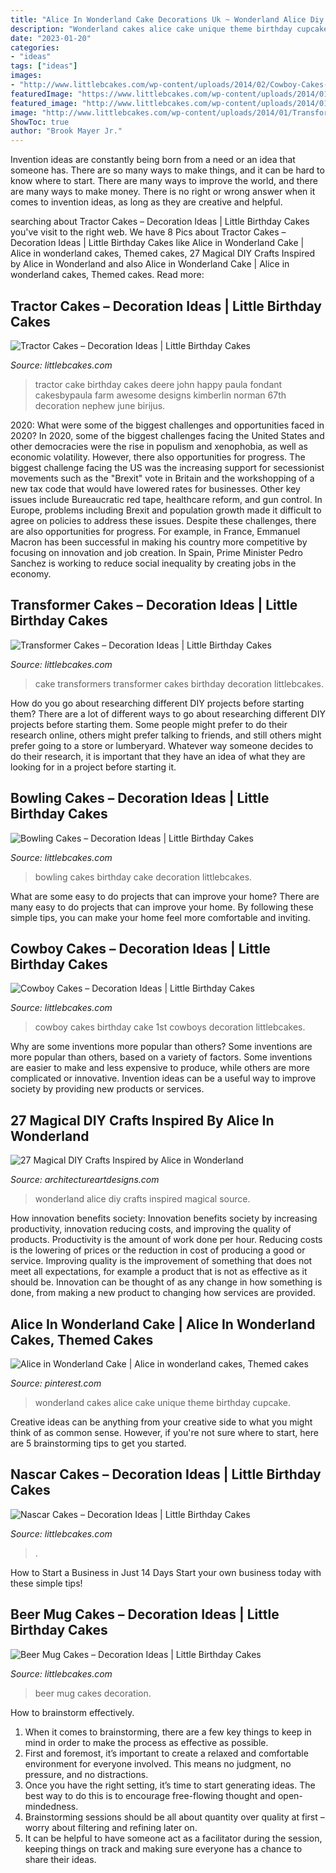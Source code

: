 ```yaml
---
title: "Alice In Wonderland Cake Decorations Uk ~ Wonderland Alice Diy Crafts Inspired Magical Source"
description: "Wonderland cakes alice cake unique theme birthday cupcake"
date: "2023-01-20"
categories:
- "ideas"
tags: ["ideas"]
images:
- "http://www.littlebcakes.com/wp-content/uploads/2014/02/Cowboy-Cakes-Pictures.jpg"
featuredImage: "https://www.littlebcakes.com/wp-content/uploads/2014/01/Tractor-Cakes-Pictures.jpg"
featured_image: "http://www.littlebcakes.com/wp-content/uploads/2014/01/Transformers-Cake.jpg"
image: "http://www.littlebcakes.com/wp-content/uploads/2014/01/Transformers-Cake.jpg"
ShowToc: true
author: "Brook Mayer Jr."
---
```



Invention ideas are constantly being born from a need or an idea that someone has. There are so many ways to make things, and it can be hard to know where to start. There are many ways to improve the world, and there are many ways to make money. There is no right or wrong answer when it comes to invention ideas, as long as they are creative and helpful.

	

		
searching about Tractor Cakes – Decoration Ideas | Little Birthday Cakes you've visit to the right web. We have 8 Pics about Tractor Cakes – Decoration Ideas | Little Birthday Cakes like Alice in Wonderland Cake | Alice in wonderland cakes, Themed cakes, 27 Magical DIY Crafts Inspired by Alice in Wonderland and also Alice in Wonderland Cake | Alice in wonderland cakes, Themed cakes. Read more:
		
    
## Tractor Cakes – Decoration Ideas | Little Birthday Cakes

<img loading=lazy src="https://www.littlebcakes.com/wp-content/uploads/2014/01/Tractor-Cakes-Pictures.jpg" onerror="this.onerror=null;this.src='https://tse1.mm.bing.net/th?id=OIP.-9ZNuyZ5PW5Q3CCLGrs-OwHaJ4&amp;pid=15.1';" alt="Tractor Cakes – Decoration Ideas | Little Birthday Cakes">

_Source: littlebcakes.com_

>tractor cake birthday cakes deere john happy paula fondant cakesbypaula farm awesome designs kimberlin norman 67th decoration nephew june birijus. 

	

2020: What were some of the biggest challenges and opportunities faced in 2020?
In 2020, some of the biggest challenges facing the United States and other democracies were the rise in populism and xenophobia, as well as economic volatility. However, there also opportunities for progress. The biggest challenge facing the US was the increasing support for secessionist movements such as the "Brexit" vote in Britain and the workshopping of a new tax code that would have lowered rates for businesses. Other key issues include Bureaucratic red tape, healthcare reform, and gun control. In Europe, problems including Brexit and population growth made it difficult to agree on policies to address these issues. Despite these challenges, there are also opportunities for progress. For example, in France, Emmanuel Macron has been successful in making his country more competitive by focusing on innovation and job creation. In Spain, Prime Minister Pedro Sanchez is working to reduce social inequality by creating jobs in the economy.

    
## Transformer Cakes – Decoration Ideas | Little Birthday Cakes

<img loading=lazy src="http://www.littlebcakes.com/wp-content/uploads/2014/01/Transformers-Cake.jpg" onerror="this.onerror=null;this.src='https://tse4.mm.bing.net/th?id=OIP.-W2DGFo4s9q5ZZPE4470IAHaLH&amp;pid=15.1';" alt="Transformer Cakes – Decoration Ideas | Little Birthday Cakes">

_Source: littlebcakes.com_

>cake transformers transformer cakes birthday decoration littlebcakes. 

	

How do you go about researching different DIY projects before starting them?
There are a lot of different ways to go about researching different DIY projects before starting them. Some people might prefer to do their research online, others might prefer talking to friends, and still others might prefer going to a store or lumberyard. Whatever way someone decides to do their research, it is important that they have an idea of what they are looking for in a project before starting it.

    
## Bowling Cakes – Decoration Ideas | Little Birthday Cakes

<img loading=lazy src="https://www.littlebcakes.com/wp-content/uploads/2014/01/Bowling-Cakes.jpg" onerror="this.onerror=null;this.src='https://tse2.mm.bing.net/th?id=OIP.zJxxARmv0x524pwwo41PGwHaJ4&amp;pid=15.1';" alt="Bowling Cakes – Decoration Ideas | Little Birthday Cakes">

_Source: littlebcakes.com_

>bowling cakes birthday cake decoration littlebcakes. 

	

What are some easy to do projects that can improve your home?
There are many easy to do projects that can improve your home. By following these simple tips, you can make your home feel more comfortable and inviting.

    
## Cowboy Cakes – Decoration Ideas | Little Birthday Cakes

<img loading=lazy src="http://www.littlebcakes.com/wp-content/uploads/2014/02/Cowboy-Cakes-Pictures.jpg" onerror="this.onerror=null;this.src='https://tse2.mm.bing.net/th?id=OIP.CaI6nHCYZyz5xg96tOoKMgHaGW&amp;pid=15.1';" alt="Cowboy Cakes – Decoration Ideas | Little Birthday Cakes">

_Source: littlebcakes.com_

>cowboy cakes birthday cake 1st cowboys decoration littlebcakes. 

	

Why are some inventions more popular than others?
Some inventions are more popular than others, based on a variety of factors. Some inventions are easier to make and less expensive to produce, while others are more complicated or innovative. Invention ideas can be a useful way to improve society by providing new products or services.

    
## 27 Magical DIY Crafts Inspired By Alice In Wonderland

<img loading=lazy src="https://www.architectureartdesigns.com/wp-content/uploads/2014/01/1754-630x945.jpg" onerror="this.onerror=null;this.src='https://tse2.mm.bing.net/th?id=OIP.MB-0zYQvfN808fVfO4JXWAHaLH&amp;pid=15.1';" alt="27 Magical DIY Crafts Inspired by Alice in Wonderland">

_Source: architectureartdesigns.com_

>wonderland alice diy crafts inspired magical source. 

	

How innovation benefits society:
Innovation benefits society by increasing productivity, innovation reducing costs, and improving the quality of products. Productivity is the amount of work done per hour. Reducing costs is the lowering of prices or the reduction in cost of producing a good or service. Improving quality is the improvement of something that does not meet all expectations, for example a product that is not as effective as it should be. Innovation can be thought of as any change in how something is done, from making a new product to changing how services are provided.

    
## Alice In Wonderland Cake | Alice In Wonderland Cakes, Themed Cakes

<img loading=lazy src="https://i.pinimg.com/originals/e1/1c/d9/e11cd91307ea89b5b7cd836eb42ad0ac.jpg" onerror="this.onerror=null;this.src='https://tse2.mm.bing.net/th?id=OIP.aHGbhnzCItfT0F_M2bBakQHaLF&amp;pid=15.1';" alt="Alice in Wonderland Cake | Alice in wonderland cakes, Themed cakes">

_Source: pinterest.com_

>wonderland cakes alice cake unique theme birthday cupcake. 

	

Creative ideas can be anything from your creative side to what you might think of as common sense. However, if you're not sure where to start, here are 5 brainstorming tips to get you started.

    
## Nascar Cakes – Decoration Ideas | Little Birthday Cakes

<img loading=lazy src="https://www.littlebcakes.com/wp-content/uploads/2014/02/Nascar-Cake-Decorations.jpg" onerror="this.onerror=null;this.src='https://tse3.mm.bing.net/th?id=OIP.2OaiE9k5ljXHIkjE8_fXcwHaFS&amp;pid=15.1';" alt="Nascar Cakes – Decoration Ideas | Little Birthday Cakes">

_Source: littlebcakes.com_

>. 

	

How to Start a Business in Just 14 Days
Start your own business today with these simple tips!

    
## Beer Mug Cakes – Decoration Ideas | Little Birthday Cakes

<img loading=lazy src="http://www.littlebcakes.com/wp-content/uploads/2014/02/Beer-Mug-Cakes-993x1024.jpg" onerror="this.onerror=null;this.src='https://tse4.mm.bing.net/th?id=OIP.McUVRECREx_0JR_V0CrydgHaHo&amp;pid=15.1';" alt="Beer Mug Cakes – Decoration Ideas | Little Birthday Cakes">

_Source: littlebcakes.com_

>beer mug cakes decoration. 

	

How to brainstorm effectively.
1. When it comes to brainstorming, there are a few key things to keep in mind in order to make the process as effective as possible. 
2. First and foremost, it’s important to create a relaxed and comfortable environment for everyone involved. This means no judgment, no pressure, and no distractions. 
3. Once you have the right setting, it’s time to start generating ideas. The best way to do this is to encourage free-flowing thought and open-mindedness. 
4. Brainstorming sessions should be all about quantity over quality at first – worry about filtering and refining later on. 
5. It can be helpful to have someone act as a facilitator during the session, keeping things on track and making sure everyone has a chance to share their ideas. 

